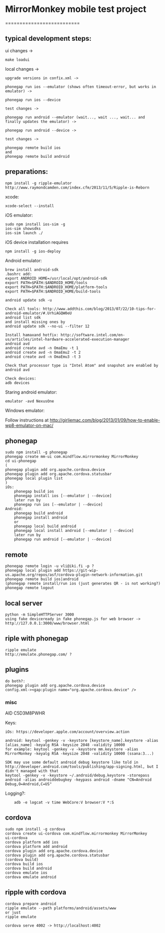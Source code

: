 # MirrorMonkey mobile test project
==========================

## typical development steps:

ui changes ->

    make loadui

local changes ->

    upgrade versions in confix.xml ->

    phonegap run ios --emulator (shows often timeout-error, but works in emulator) ->

    phonegap run ios --device

    test changes ->

    phonegap run android --emulator (wait..., wait ..., wait... and finally updates the emulator) ->

    phonegap run android --device ->

    test changes ->

    phonegap remote build ios
    and
    phonegap remote build android

## preparations:

    npm install -g ripple-emulator http://www.raymondcamden.com/index.cfm/2013/11/5/Ripple-is-Reborn

xcode:

    xcode-select --install


iOS emulator:

    sudo npm install ios-sim -g
    ios-sim showsdks
    ios-sim launch ./

iOS device installation requires

    npm install -g ios-deploy

Android emulator:

    brew install android-sdk
    .bashrc add: 
    export ANDROID_HOME=/usr/local/opt/android-sdk
    export PATH=$PATH:$ANDROID_HOME/tools
    export PATH=$PATH:$ANDROID_HOME/platform-tools
    export PATH=$PATH:$ANDROID_HOME/build-tools
    
    android update sdk -u

    Check all tools: http://www.addthis.com/blog/2013/07/22/10-tips-for-android-emulator/#.UrhiAGQW0eU
    android list sdk
    and install missing ones by
    android update sdk --no-ui --filter 12

    Install hamaxand hotfix: http://software.intel.com/en-us/articles/intel-hardware-accelerated-execution-manager
    android avd
    android create avd -n OmaEmu -t 1
    android create avd -n OmaEmu2 -t 2
    android create avd -n OmaEmu3 -t 3

    Check that processor type is "Intel Atom" and snapshot are enabled by
    android avd

    Check devices:
    adb devices


Staring android emulator:

    emulator -avd NexusOne


Windows emulator:

Follow instructions at http://girliemac.com/blog/2013/01/09/how-to-enable-wp8-emulator-on-mac/


## phonegap

    sudo npm install -g phonegap
    phonegap create mm-ui com.mindflow.mirrormonkey MirrorMonkey
    cd ui-phonegap
    (
    phonegap plugin add org.apache.cordova.device
    phonegap plugin add org.apache.cordova.statusbar
    phonegap local plugin list
    )
    iOs:
        phonegap build ios
        phonegap install ios [--emulator | --device]
        later run by
        phonegap run ios [--emulator | --device]
    Android:
        phonegap build android
        phonegap install android
        or
        phonegap local build android
        phonegap local install android [--emulator | --device]
        later run by
        phonegap run android [--emulator | --device]


## remote

    phonegap remote login -u vli@iki.fi -p ?
    phonegap local plugin add https://git-wip-us.apache.org/repos/asf/cordova-plugin-network-information.git
    phonegap remote build ios|android
    (phonegap remote install/run ios (just generates QR - is not working?)
    phonegap remote logout


## local server

    python -m SimpleHTTPServer 3000
    using fake deviceready in fake phonegap.js for web browser -> http://127.0.0.1:3000/www/browser.html

## riple with phonegap

    ripple emulate
    http://emulate.phonegap.com/ ?

## plugins

    do both?:
    phonegap plugin add org.apache.cordova.device
    config.xml-><gap:plugin name="org.apache.cordova.device" />


### misc

AID C5D3M8PWHR

Keys:

    iOs: https://developer.apple.com/account/overview.action

    android: keytool -genkey -v -keystore [keystore_name].keystore -alias [alias_name] -keyalg RSA -keysize 2048 -validity 10000
    for example: keytool -genkey -v -keystore mm.keystore -alias MirrorMonkey -keyalg RSA -keysize 2048 -validity 10000 (ssana:3...)

    SDK may use some default android debug keystore like told in http://developer.android.com/tools/publishing/app-signing.html, but I didn't managed with that
    keytool -genkey -v -keystore ~/.android/debug.keystore -storepass android -alias androiddebugkey -keypass android -dname "CN=Android Debug,O=Android,C=US"

Logging?:

        adb -e logcat -v time WebCore:V browser:V *:S


## cordova

    sudo npm install -g cordova
    cordova create ui-cordova com.mindflow.mirrormonkey MirrorMonkey
    ui-cordova
    cordova platform add ios
    cordova platform add android
    cordova plugin add org.apache.cordova.device
    cordova plugin add org.apache.cordova.statusbar
    (cordova build)
    cordova build ios
    cordova build android
    cordova emulate ios
    cordova emulate android

## ripple with cordova

    cordova prepare android
    ripple emulate --path platforms/android/assets/www
    or just
    ripple emulate

    cordova serve 4002 -> http://localhost:4002

